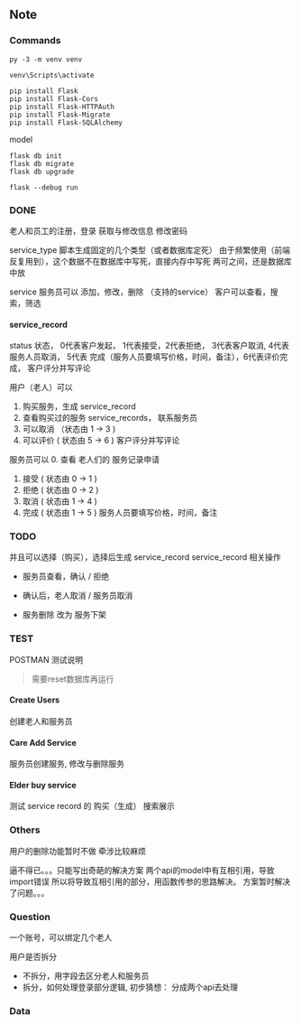 ## Note 
### Commands
```shell
py -3 -m venv venv
```

```shell
venv\Scripts\activate
```

```shell
pip install Flask
pip install Flask-Cors
pip install Flask-HTTPAuth
pip install Flask-Migrate
pip install Flask-SQLAlchemy
```

model
```shell
flask db init
flask db migrate
flask db upgrade
```

```shell
flask --debug run
```

### DONE
老人和员工的注册，登录
获取与修改信息
修改密码

service_type
脚本生成固定的几个类型（或者数据库定死）
由于频繁使用（前端反复用到），这个数据不在数据库中写死，直接内存中写死
两可之间，还是数据库中放

service
服务员可以 添加，修改，删除 （支持的service）
客户可以查看，搜索，筛选

#### service_record
status  状态，
0代表客户发起，
1代表接受，2代表拒绝，
3代表客户取消, 4代表 服务人员取消，
5代表 完成（服务人员要填写价格，时间，备注），6代表评价完成， 客户评分并写评论

用户（老人）可以
1. 购买服务，生成 service_record
2. 查看购买过的服务 service_records， 联系服务员
3. 可以取消 （状态由 1 -> 3 )
4. 可以评价 ( 状态由 5 -> 6 )  客户评分并写评论

服务员可以
0. 查看 老人们的 服务记录申请
1. 接受 ( 状态由 0 -> 1 )
2. 拒绝 ( 状态由 0 -> 2 )
3. 取消 ( 状态由 1 -> 4 )
4. 完成 ( 状态由 1 -> 5 )   服务人员要填写价格，时间，备注

### TODO
并且可以选择（购买），选择后生成 service_record
service_record 相关操作
- 服务员查看，确认 / 拒绝
- 确认后，老人取消 / 服务员取消

- 服务删除 改为 服务下架

### TEST
POSTMAN 测试说明

> 需要reset数据库再运行

#### Create Users
创建老人和服务员

#### Care Add Service
服务员创建服务, 修改与删除服务

#### Elder buy service
测试 service record 的 购买（生成）
搜索展示


### Others
用户的删除功能暂时不做
牵涉比较麻烦

逼不得已。。。只能写出奇葩的解决方案
两个api的model中有互相引用，导致import错误
所以将导致互相引用的部分，用函数传参的思路解决。
方案暂时解决了问题。。。

### Question
一个账号，可以绑定几个老人


用户是否拆分
- 不拆分，用字段去区分老人和服务员
- 拆分，如何处理登录部分逻辑, 初步猜想： 分成两个api去处理


### Data
